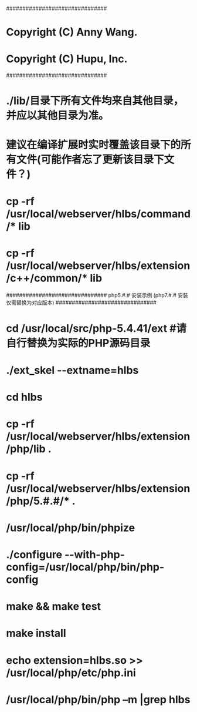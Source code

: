 
###############################
# Copyright (C) Anny Wang.
# Copyright (C) Hupu, Inc.
###############################


# ./lib/目录下所有文件均来自其他目录，并应以其他目录为准。
# 建议在编译扩展时实时覆盖该目录下的所有文件(可能作者忘了更新该目录下文件？)
# cp -rf /usr/local/webserver/hlbs/command/* lib
# cp -rf /usr/local/webserver/hlbs/extension/c++/common/* lib


###############################
php5.#.# 安装示例
(php7.#.# 安装仅需替换为对应版本)
###############################

# cd /usr/local/src/php-5.4.41/ext      #请自行替换为实际的PHP源码目录
# ./ext_skel --extname=hlbs
# cd hlbs
# cp -rf /usr/local/webserver/hlbs/extension/php/lib .
# cp -rf /usr/local/webserver/hlbs/extension/php/5.#.#/* .
# /usr/local/php/bin/phpize
# ./configure --with-php-config=/usr/local/php/bin/php-config
# make && make test
# make install
# echo extension=hlbs.so >> /usr/local/php/etc/php.ini
# /usr/local/php/bin/php –m |grep hlbs